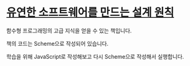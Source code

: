 # [유연한 소프트웨어를 만드는 설계 원칙](https://www.hanbit.co.kr/store/books/look.php?p_code=B3855421165)

함수형 프로그래밍의 고급 지식을 얻을 수 있는 책입니다.

책의 코드는 Scheme으로 작성되어 있습니다.

학습을 위해 JavaScript로 작성해보고 다시 Scheme으로 작성해서 실행합니다.
